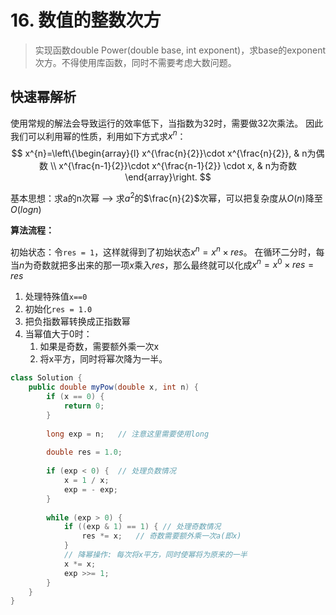# 16. 数值的整数次方

> 实现函数double Power(double base, int exponent)，求base的exponent次方。不得使用库函数，同时不需要考虑大数问题。

## 快速幂解析

使用常规的解法会导致运行的效率低下，当指数为32时，需要做32次乘法。
因此我们可以利用幂的性质，利用如下方式求$x^n$：
$$
x^{n}=\left\{\begin{array}{l}
x^{\frac{n}{2}}\cdot x^{\frac{n}{2}}, & n为偶数 \\
x^{\frac{n-1}{2}}\cdot x^{\frac{n-1}{2}} \cdot x, & n为奇数
\end{array}\right.
$$

基本思想：求a的n次幂 --> 求$a^2$的$\frac{n}{2}$次幂，可以把复杂度从$O(n)$降至$O(logn)$



**算法流程：**

初始状态：令`res = 1`，这样就得到了初始状态$x^{n}=x^{n}\times res$。
在循环二分时，每当$n$为奇数就把多出来的那一项$x$乘入$res$，那么最终就可以化成$x^{n}=x^{0}\times res=res$

1. 处理特殊值`x==0`
2. 初始化`res = 1.0`
3. 把负指数幂转换成正指数幂
4. 当幂值大于0时：
   1. 如果是奇数，需要额外乘一次x
   2. 将x平方，同时将幂次降为一半。

```java
class Solution {
    public double myPow(double x, int n) {
        if (x == 0) {
            return 0;
        }
        
        long exp = n;	// 注意这里需要使用long
        
        double res = 1.0;
        
        if (exp < 0) {	// 处理负数情况
            x = 1 / x;
            exp = - exp;
        }
        
        while (exp > 0) {
            if ((exp & 1) == 1) { // 处理奇数情况
                res *= x;	// 奇数需要额外乘一次a(即x)
            }
            // 降幂操作: 每次将x平方，同时使幂将为原来的一半
            x *= x;
            exp >>= 1;
        }
    }
}
```




